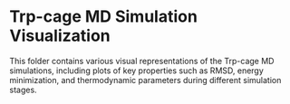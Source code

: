 # Trp-cage MD Simulation Visualization

This folder contains various visual representations of the Trp-cage MD simulations, including plots of key properties such as RMSD, energy minimization, and thermodynamic parameters during different simulation stages.

